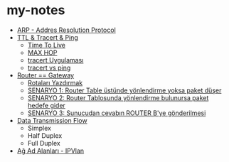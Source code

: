 # my-notes

- [ARP - Addres Resolution Protocol](https://github.com/cemtopkaya/my-notes/blob/main/ARP%20-%20Address%20Resolution%20Protocol.md)
- [TTL & Tracert & Ping](https://github.com/cemtopkaya/my-notes/blob/main/max%20hop%20%26%20TTL.md)
  - [Time To Live](https://github.com/cemtopkaya/my-notes/blob/main/max%20hop%20%26%20TTL.md#time-to-live)
  - [MAX HOP](https://github.com/cemtopkaya/my-notes/blob/main/max%20hop%20%26%20TTL.md#max-hop)
  - [tracert Uygulaması](https://github.com/cemtopkaya/my-notes/blob/main/max%20hop%20%26%20TTL.md#tracert-uygulamas%C4%B1)
  - [tracert vs ping](https://github.com/cemtopkaya/my-notes/blob/main/max%20hop%20%26%20TTL.md#tracert-vs-ping)
- [Router == Gateway](https://github.com/cemtopkaya/my-notes/blob/main/router-gateway-routing.md#router--gateway)
  - [Rotaları Yazdırmak](https://github.com/cemtopkaya/my-notes/blob/main/router-gateway-routing.md#rotalar%C4%B1-yazd%C4%B1rmak)
  - [SENARYO 1: Router Table üstünde yönlendirme yoksa paket düşer](https://github.com/cemtopkaya/my-notes/blob/main/router-gateway-routing.md#senaryo-1-router-table-%C3%BCst%C3%BCnde-y%C3%B6nlendirme-yoksa-paket-d%C3%BC%C5%9Fer)
  - [SENARYO 2: Router Tablosunda yönlendirme bulunursa paket hedefe gider](https://github.com/cemtopkaya/my-notes/blob/main/router-gateway-routing.md#senaryo-2-router-tablosunda-y%C3%B6nlendirme-bulunursa-paket-hedefe-gider)
  - [SENARYO 3: Sunucudan cevabın ROUTER B'ye gönderilmesi](https://github.com/cemtopkaya/my-notes/blob/main/router-gateway-routing.md#senaryo-3-sunucudan-cevab%C4%B1n-router-bye-g%C3%B6nderilmesi)
- [Data Transmission Flow](https://github.com/cemtopkaya/my-notes/blob/main/simplex%20-%20half%20-%20full%20duplex.md#data-transmission-flow)
  - Simplex
  - Half Duplex
  - Full Duplex
- [Ağ Ad Alanları - IPVlan](https://github.com/cemtopkaya/my-notes/blob/main/IPVlan.md)
